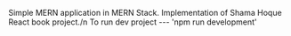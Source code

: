 Simple MERN application in MERN Stack.
Implementation of Shama Hoque  React book project./n
To run dev project --- 'npm run development'
